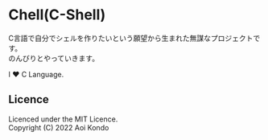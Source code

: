 # Chell(C-Shell)
C言語で自分でシェルを作りたいという願望から生まれた無謀なプロジェクトです。  
のんびりとやっていきます。  

I ❤️ C Language.  

## Licence  
Licenced under the MIT Licence.  
Copyright (C) 2022 Aoi Kondo
